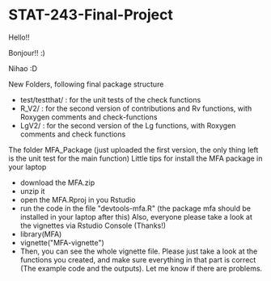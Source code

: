 # STAT-243-Final-Project

Hello!!

Bonjour!! :)

Nihao :D



New Folders, following final package structure
- test/testthat/ : for the unit tests of the check functions
- R_V2/ : for the second version of contributions and Rv functions, with Roxygen comments and check-functions
- LgV2/ : for the second version of the Lg functions, with Roxygen comments and check functions



The folder MFA_Package (just uploaded the first version, the only thing left is the unit test for the main function)
Little tips for install the MFA package in your laptop
- download the MFA.zip
- unzip it
- open the MFA.Rproj in you Rstudio
- run the code in the file "devtools-mfa.R" (the package mfa should be installed in your laptop after this)
Also, everyone please take a look at the vignettes via Rstudio Console (Thanks!)
- library(MFA)
- vignette("MFA-vignette") 
- Then, you can see the whole vignette file. Please just take a look at the functions you created, and make sure everything in that part is correct (The example code and the outputs). Let me know if there are problems.


